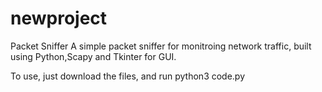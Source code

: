 # newproject

Packet Sniffer
A simple packet sniffer for monitroing network traffic, built using Python,Scapy and Tkinter for GUI.

To use, just download the files, and run python3 code.py
